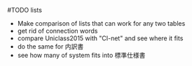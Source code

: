#TODO lists

- Make comparison of lists that can work for any two tables
- get rid of connection words
- compare Uniclass2015 with "CI-net" and see where it fits
- do the same for 内訳書
- see how many of system fits into 標準仕様書
